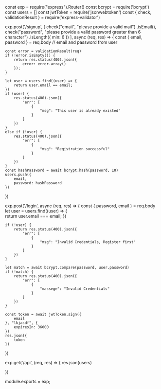 const exp = require("express").Router()
const bcrypt = require('bcrypt')
const users = [] 
const jwtToken = require('jsonwebtoken')
const { check, validationResult } = require('express-validator') 

exp.post('/signup', [
    check("email", "please provide a valid mail")
        .isEmail(),
    check("password", "please provide a valid password greater than 6 character")
        .isLength({
            min: 6
        })
], async (req, res) => {
    const { email, password } = req.body
    // email and password from user

    const error = validationResult(req)
    if (!error.isEmpty()) {
        return res.status(400).json({
            error: error.array()
        });
    }
    
    let user = users.find((user) => {
        return user.email == email;
    })
    if (user) {
        res.status(400).json({
            "err": [
                {
                    "msg": "This user is already existed"
                }
            ]
        })
    }
    else if (!user) {
        res.status(400).json({
            "err": [
                {
                    "msg": "Registration successful"
                }
            ]
        })
    }
    const hashPassword = await bcrypt.hash(password, 10)
    users.push({
        email,
        password: hashPassword
    })
   
})

exp.post('/login', async (req, res) => {
    const { password, email } = req.body
    let user = users.find((user) => {   
        return user.email === email;
    })

    if (!user) {
        return res.status(400).json({
            "err": [
                {
                    "msg": "Invalid Credentials, Register first"
                }
            ]
        })
    }

    let match = await bcrypt.compare(password, user.password)
    if (!match) {
        return res.status(400).json({
            "err": [
                {
                    "massege": "Invalid Credentials"
                }
            ]
        })
    }

    const token = await jwtToken.sign({
        email
    }, "lkjasdf", {
        expiresIn: 36000
    })
    res.json({
        token
    })
})

exp.get('/api', (req, res) => {
    res.json(users)

})

module.exports = exp;
